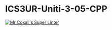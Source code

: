 # ICS3UR-Uniti-3-05-CPP

[![Mr Coxall's Super Linter](https://github.com/KaitlynIp64/ICS3UR-Unit-3-05-CPP/workflows/Mr%20Coxall's%20Super%20Linter/badge.svg)](https://github.com/KaitlynIp64/ICS3UR-Unit-3-05-CPP/actions/)
